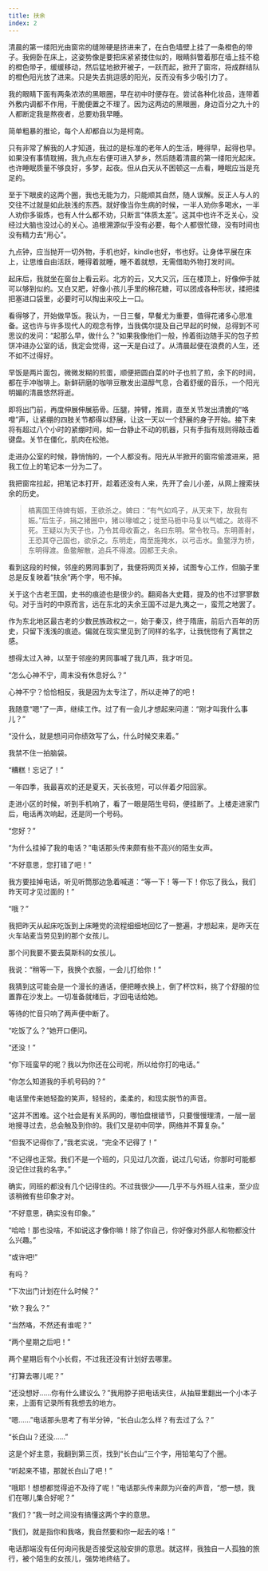 ```yaml
---
title: 扶余
index: 2
---
```


清晨的第一缕阳光由窗帘的缝隙硬是挤进来了，在白色墙壁上挂了一条橙色的带子。我俯卧在床上，这姿势像是要把床紧紧搂住似的，眼睛斜瞥着那在墙上挂不稳的橙色带子，缓缓移动，然后猛地掀开被子，一跃而起，掀开了窗帘，将成群结队的橙色阳光放了进来。只是失去挑逗感的阳光，反而没有多少吸引力了。

我的眼睛下面有两条浓浓的黑眼圈，早在初中时便存在。尝试各种化妆品，连带着外敷内调都不作用，干脆便置之不理了。因为这两边的黑眼圈，身边百分之九十的人都断定我是熬夜者，总要劝我早睡。

简单粗暴的推论，每个人却都自以为是柯南。

只有非常了解我的人才知道，我过的是标准的老年人的生活，睡得早，起得也早。如果没有事情耽搁，我九点左右便可进入梦乡，然后随着清晨的第一缕阳光起床。也许睡眠质量不够良好，多梦，起夜。但从白天从不困顿这一点看，睡眠应当是充足的。

至于下眼皮的这两个圈，我也无能为力，只能顺其自然，随人误解。反正人与人的交往不过就是如此肤浅的东西。就好像当你生病的时候，一半人劝你多喝水，一半人劝你多锻炼，也有人什么都不劝，只断言“体质太差”。这其中也许不乏关心，没经过大脑也没过心的关心。追根溯源似乎没有必要，每个人都很忙碌，没有时间也没有精力去“用心”。

九点钟，应当抛开一切外物，手机也好，kindle也好，书也好。让身体平展在床上，让思维自由活跃，睡得着就睡，睡不着就想，无需借助外物打发时间。

起床后，我就坐在窗台上看云彩。北方的云，又大又沉，压在楼顶上，好像伸手就可以够到似的。又白又肥，好像小孩儿手里的棉花糖，可以团成各种形状，揉把揉把塞进口袋里，必要时可以掏出来咬上一口。

看得够了，开始做早饭。我认为，一日三餐，早餐尤为重要，值得花诸多心思准备。这也许与许多现代人的观念有悖，当我偶尔提及自己早起的时候，总得到不可思议的发问：“起那么早，做什么？”如果我像他们一般，拎着街边随手买的包子煎饼冲进办公室的话，我定会觉得，这一天是白过了。从清晨起便在浪费的人生，还不如不过得好。

早饭是两片面包，微微发糊的煎蛋，顺便把圆白菜的叶子也煎了煎，余下的时间，都在手冲咖啡上。新鲜研磨的咖啡豆散发出温醇气息，合着舒缓的音乐，一个阳光明媚的清晨悠然将逝。

即将出门前，再度伸展伸展筋骨。压腿，抻臂，推肩，直至关节发出清脆的“咯噔”声，让紧绷的四肢关节都得以舒展，让这一天以一个舒展的身子开始。接下来将有超过八个小时的紧绷时间，如一台静止不动的机器，只有手指有规则得敲击着键盘。关节在僵化，肌肉在松弛。

走进办公室的时候，静悄悄的，一个人都没有。阳光从半掀开的窗帘偷渡进来，把我工位上的笔记本一分为二了。

我把窗帘拉起，把笔记本打开，趁着还没有人来，先开了会儿小差，从网上搜索扶余的历史。

> 槁离国王侍婢有娠，王欲杀之。婢曰：“有气如鸡子，从天来下，故我有娠。”后生子，捐之猪圈中，猪以喙嘘之；徙至马枥中马复以气嘘之。故得不死。王疑以为天子也，乃令其母收畜之，名曰东明。常令牧马。东明善射，王恐其夺己国也，欲杀之。东明走，南至施掩水，以弓击水。鱼鳖浮为桥，东明得渡。鱼鳖解散，追兵不得渡。因都王夫余。

看到这段的时候，邻座的男同事到了，我便将网页关掉，试图专心工作，但脑子里总是反复映着“扶余”两个字，甩不掉。

关于这个古老王国，史书的痕迹也是很少的。翻阅各大史籍，提及的也不过寥寥数句。对于当时的中原而言，远在东北的夫余王国不过是九夷之一，蛮荒之地罢了。

作为东北地区最古老的少数民族政权之一，始于秦汉，终于隋唐，前后六百年的历史，只留下浅浅的痕迹。偏就在现实里见到了同样的名字，让我恍惚有了离世之感。

想得太过入神，以至于邻座的男同事喊了我几声，我才听见。

“怎么心神不宁，周末没有休息好么？”

心神不宁？恰恰相反，我是因为太专注了，所以走神了的吧！

我随意“嗯”了一声，继续工作。过了有一会儿才想起来问道：“刚才叫我什么事儿？”

“没什么，就是想问问你绩效写了么，什么时候交来着。”

我禁不住一拍脑袋。

“糟糕！忘记了！”

一年四季，我最喜欢的还是夏天，天长夜短，可以伴着夕阳回家。

走进小区的时候，听到手机响了，看了一眼是陌生号码，便挂断了。上楼走进家门后，电话再次响起，还是同一个号码。

“您好？”

“为什么挂掉了我的电话？”电话那头传来颇有些不高兴的陌生女声。

“不好意思，您打错了吧！”

我方要挂掉电话，听见听筒那边急着喊道：“等一下！等一下！你忘了我么，我们昨天可才见过面的！”

“哦？”

我把昨天从起床吃饭到上床睡觉的流程细细地回忆了一整遍，才想起来，是昨天在火车站麦当劳见到的那个女孩儿。

那个问我要不要去莫斯科的女孩儿。

我说：“稍等一下，我换个衣服，一会儿打给你！”

我猜到这可能会是一个漫长的通话，便把睡衣换上，倒了杯饮料，挑了个舒服的位置靠在沙发上。一切准备就绪后，才回电话给她。

等待的忙音只响了两声便中断了。

“吃饭了么？”她开口便问。

“还没！”

“你下班蛮早的呢？我以为你还在公司呢，所以给你打的电话。”

“你怎么知道我的手机号码的？”

电话里传来她轻盈的笑声，轻轻的，柔柔的，和现实脱节的声音。

“这并不困难。这个社会是有关系网的，哪怕盘根错节，只要慢慢理清，一层一层地搜寻过去，总会触及到你的。我们又是初中同学，网络并不算复杂。”

“但我不记得你了，”我老实说，“完全不记得了！”

“不记得也正常。我们不是一个班的，只见过几次面，说过几句话，你那时可能都没记住过我的名字。”

确实，同班的都没有几个记得住的。不过我很少——几乎不与外班人往来，至少应该稍微有些印象才对。

“不好意思，确实没有印象。”

“哈哈！那也没啥，不如说这才像你嘛！除了你自己，你好像对外部人和物都没什么兴趣。”

“或许吧!”

有吗？ 

“下次出门计划在什么时候？”

“欸？我么？”

“当然咯，不然还有谁呢？”

“两个星期之后吧！”

两个星期后有个小长假，不过我还没有计划好去哪里。

“打算去哪儿呢？”

“还没想好……你有什么建议么？”我用脖子把电话夹住，从抽屉里翻出一个小本子来，上面有记录所有我想去的地方。

“嗯……”电话那头思考了有半分钟，“长白山怎么样？有去过了么？”

“长白山？还没……”

这是个好主意，我翻到第三页，找到“长白山”三个字，用铅笔勾了个圈。

“听起来不错，那就长白山了吧！”

“哦耶！想想都觉得迫不及待了呢！”电话那头传来颇为兴奋的声音，“想一想，我们在哪儿集合好呢？”

“我们？”我一时之间没有搞懂这两个字的意思。

“我们，就是指你和我咯，我自然要和你一起去的咯！”

电话那端没有任何询问我是否接受这般安排的意思。就这样，我独自一人孤独的旅行，被个陌生的女孩儿，强势地终结了。
